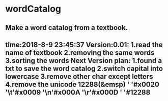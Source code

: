 # wordCatalog
Make a word catalog from a textbook.
-------------------------------------------------
time:2018-8-9 23:45:37
Version:0.01:
1.read the name of textbook
2.removing the same words
3.sorting the words
Next Version plan:
1.found a txt to save the word catalog
2.switch capital into lowercase
3.remove other char except letters
4.remove the unicode 12288(&emsp)
' '#x0020
'\t'#x0009
'\n'#x000A
'\r'#x000D
'  '#12288
------------------------------------------------
